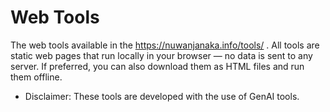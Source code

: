 # Web Tools
The web tools available in the https://nuwanjanaka.info/tools/ . All tools are static web pages that run locally in your browser — no data is sent to any server. If preferred, you can also download them as HTML files and run them offline.


- Disclaimer: These tools are developed with the use of GenAI tools. 
